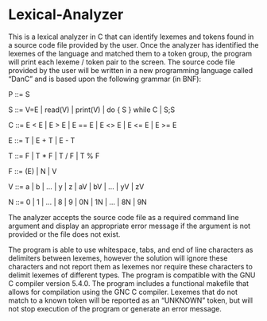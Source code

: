 # Lexical-Analyzer
This is a lexical analyzer in C that can identify lexemes and tokens found in a source code file provided
by the user. Once the analyzer has identified the lexemes of the language and matched them to a token group,
the program will print each lexeme / token pair to the screen.
The source code file provided by the user will be written in a new programming language called “DanC” and is
based upon the following grammar (in BNF):

P ::= S

S ::= V=E | read(V) | print(V) | do { S } while C | S;S

C ::= E < E | E > E | E == E | E <> E | E <= E | E >= E

E ::= T | E + T | E - T

T ::= F | T * F | T / F | T % F

F ::= (E) | N | V

V ::= a | b | … | y | z | aV | bV | … | yV | zV

N ::= 0 | 1 | … | 8 | 9 | 0N | 1N | … | 8N | 9N

The analyzer accepts the source code file as a required command line argument and display an
appropriate error message if the argument is not provided or the file does not exist.

The program is able to use whitespace, tabs, and end of line characters as delimiters between
lexemes, however the solution will ignore these characters and not report them as lexemes nor
require these characters to delimit lexemes of different types.
The program is compatible with the GNU C compiler version 5.4.0.
The program includes a functional makefile that allows for compilation using the GNC C compiler.
Lexemes that do not match to a known token will be reported as an “UNKNOWN” token, but will
not stop execution of the program or generate an error message.
